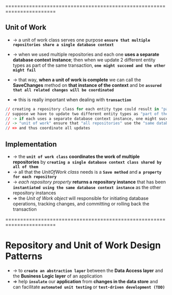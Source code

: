 
=======================================================================
## Unit of Work
* -> a unit of work class serves one purpose **`ensure that multiple repositories share a single database context`**
* -> when we used multiple repositories and each one **uses a separate database context instance**; then when we update 2 different entity types as part of the same transaction, **`one might succeed and the other might fail`**
* -> that way, **when a unit of work is complete** we can call the **SaveChanges** method on **that instance of the context** and be **`assured that all related changes will be coordinated`**

* => this is really important when dealing with **`transaction`**

```r - Ex:
// creating a repository class for each entity type could result in "partial updates"
// suppose we have to update two different entity types as "part of the same transaction"
// -> if each uses a separate database context instance, one might succeed and the other might fail
// -> "unit of work" ensure that "all repositories" use the "same database context"
// => and thus coordinate all updates
```

## Implementation
* -> the **`unit of work class`** **coordinates the work of multiple repositories** by **`creating a single database context class shared by all of them`**
* -> all that the _UnitOfWork class_ needs is a **`Save method`** and **`a property for each repository`**
* -> _each repository property_ **returns a repository instance** that has been **`instantiated using the same database context instance`** as the other repository instances
* => the _Unit of Work object_ will responsible for initiating database operations, tracking changes, and committing or rolling back the transaction

=======================================================================
# Repository and Unit of Work Design Patterns
* -> to **`create an abstraction layer`** between the **Data Access layer** and the **Business Logic layer** of an application
* => help **`insulate`** our **application** from **changes in the data store** and can facilitate **`automated unit testing`** or **`test-driven development (TDD)`**
